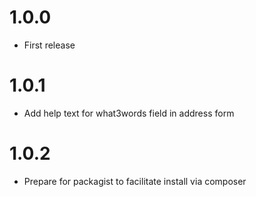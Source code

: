 # 1.0.0

* First release

# 1.0.1

* Add help text for what3words field in address form

# 1.0.2

* Prepare for packagist to facilitate install via composer